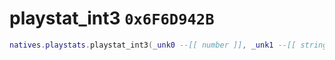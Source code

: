 # playstat_int3 `0x6F6D942B`

```lua
natives.playstats.playstat_int3(_unk0 --[[ number ]], _unk1 --[[ string ]], _unk2 --[[ number ]], _unk3 --[[ string ]], _unk4 --[[ number ]], _unk5 --[[ string ]], _unk6 --[[ number ]])
```